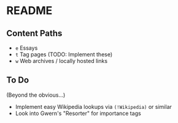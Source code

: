 # README

## Content Paths

- `e` Essays
- `t` Tag pages (TODO: Implement these)
- `w` Web archives / locally hosted links

## To Do
(Beyond the obvious...)

- Implement easy Wikipedia lookups via `(!Wikipedia)` or similar
- Look into Gwern's "Resorter" for importance tags
